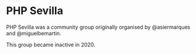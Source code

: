 # PHP Sevilla

PHP Sevilla was a community group originally organised by @asiermarques and @miguelbemartin. 

This group became inactive in 2020.
